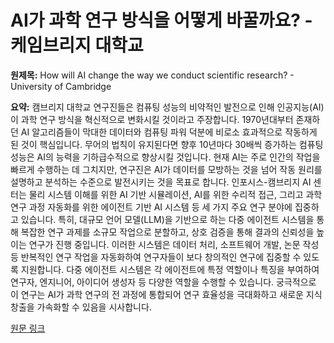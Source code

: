 # AI가 과학 연구 방식을 어떻게 바꿀까요? - 케임브리지 대학교

**원제목:** How will AI change the way we conduct scientific research? - University of Cambridge

**요약:** 캠브리지 대학교 연구진들은 컴퓨팅 성능의 비약적인 발전으로 인해 인공지능(AI)이 과학 연구 방식을 혁신적으로 변화시킬 것이라고 주장합니다.  1970년대부터 존재하던 AI 알고리즘들이 막대한 데이터와 컴퓨팅 파워 덕분에 비로소 효과적으로 작동하게 된 것이 핵심입니다.  무어의 법칙이 유지된다면 향후 10년마다 30배씩 증가하는 컴퓨팅 성능은 AI의 능력을 기하급수적으로 향상시킬 것입니다.  현재 AI는 주로 인간의 작업을 빠르게 수행하는 데 그치지만, 연구진은 AI가 데이터를 모방하는 것을 넘어 작동 원리를 설명하고 분석하는 수준으로 발전시키는 것을 목표로 합니다.  인포시스-캠브리지 AI 센터는 물리 시스템 이해를 위한 AI 기반 시뮬레이션, AI를 위한 수리적 접근, 그리고 과학 연구 과정 자동화를 위한 에이전트 기반 AI 시스템 등 세 가지 주요 연구 분야에 집중하고 있습니다.  특히,  대규모 언어 모델(LLM)을 기반으로 하는 다중 에이전트 시스템을 통해 복잡한 연구 과제를 소규모 작업으로 분할하고, 상호 검증을 통해 결과의 신뢰성을 높이는 연구가 진행 중입니다.  이러한 시스템은 데이터 처리, 소프트웨어 개발, 논문 작성 등 반복적인 연구 작업을 자동화하여 연구자들이 보다 창의적인 연구에 집중할 수 있도록 지원합니다.  다중 에이전트 시스템은 각 에이전트에 특정 역할이나 특징을 부여하여 연구자, 엔지니어, 아이디어 생성자 등 다양한 역할을 수행할 수 있습니다.  궁극적으로 이 연구는 AI가 과학 연구의 전 과정에 통합되어 연구 효율성을 극대화하고 새로운 지식 창출을 가속화할 수 있음을 시사합니다.

[원문 링크](https://www.cam.ac.uk/stories/cambridge-infosys-ai-centre)
